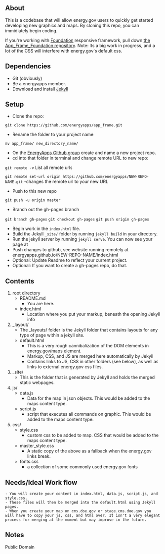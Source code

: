 ## About

This is a codebase that will allow energy.gov users to quickly get started developing new graphics and maps. By cloning this repo, you can immidiately begin coding. 

If you're working with [Foundation](http://foundation.zurb.com/) responsive framework, pull down [the App_Frame_Foundation repository](https://github.com/energyapps/app-frame-foundation). Note: Its a big work in progress, and a lot of the CSS will interfere with energy.gov's default css.

## Dependencies
- Git (obviously)
- Be a energyapps member.
- Download and install [Jekyll](http://jekyllrb.com/)

## Setup

- Clone the repo:

`git clone https://github.com/energyapps/app_frame.git`

- Rename the folder to your project name

`mv app_frame/ new_directory_name/`

- On the [EnergyApps Github group](https://github.com/energyapps) create and name a new project repo.
- cd into that folder in terminal and change remote URL to new repo:

`git remote -v` List all remote urls

`git remote set-url origin https://github.com/energyapps/NEW-REPO-NAME.git` -changes the remote url to your new URL

- Push to this new repo

`git push -u origin master`

- Branch out the gh-pages branch

`git branch gh-pages`
`git checkout gh-pages`
`git push origin gh-pages`

- Begin work in the `index.html` file.
- Build the Jekyll `_site/` folder by running `jekyll build` in your directory.
- Run the jekyll server by running `jekyll serve`. You can now see your page at [](http://localhost:4000/)
- Push changes to github, see website running remotely at energyapps.github.io/NEW-REPO-NAME/index.html
- Optional: Update Readme to reflect your current project.
- Optional: If you want to create a gh-pages repo, do that.

## Contents

1. 	root directory
	* README.md 
		- You are here.
	* index.html 
		- Location where you put your markup, beneath the opening Jekyll info
2.	_layout/
	* The _layouts/ folder is the Jekyll folder that contains layouts for any type of page within a jekyll site. 
	* default.html
		- This is a very rough cannibalization of the DOM elements in energy.gov/maps element.
		- Markup, CSS, and JS are merged here automatically by Jekyll
		- Contains links to JS, CSS in other folders (see below), as well as links to external energy.gov css files.
3.	_site/
	* This is the folder that is generated by Jekyll and holds the merged static webpages.
2. js/
	* data.js
		- Data for the map in json objects. This would be added to the maps content type.
	* script.js
		- script that executes all commands on graphic. This would be added to the maps content type.
3. css/
	* style.css
		- custom css to be added to map. CSS that would be added to the maps content type.
	* master_style.css
		- A static copy of the above as a fallback when the energy.gov links break.
	* fonts.css
		- a collection of some commonly used energy.gov fonts

## Needs/Ideal Work flow

	- You will create your content in index.html, data.js, script.js, and style.css.
	- These files will then be merged into the default.html using Jekyll pages.
	- When you create your map on cms.doe.gov or stage.cms.doe.gov you will have to copy your js, css, and html over. It isn't a very elegant process for merging at the moment but may improve in the future.
	
## Notes

Public Domain

